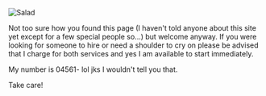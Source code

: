 [//]: # (Hello there!)
[//]: # (1.4.2019)

![Salad](https://www.dropbox.com/s/n20dip4ygr5a8fj/fancy_me.jpg?dl=1)

Not too sure how you found this page (I haven't told anyone about this site yet except for a few special people so...) but welcome anyway. If you were looking for someone to hire or need a shoulder to cry on please be advised that I charge for both services and yes I am available to start immediately.

My number is 04561- lol jks I wouldn't tell you that.

Take care!
